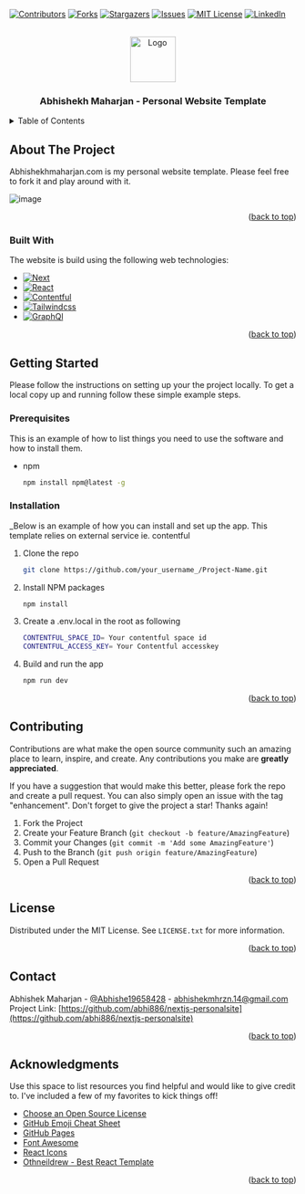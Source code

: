 
[![Contributors][contributors-shield]][contributors-url]
[![Forks][forks-shield]][forks-url]
[![Stargazers][stars-shield]][stars-url]
[![Issues][issues-shield]][issues-url]
[![MIT License][license-shield]][license-url]
[![LinkedIn][linkedin-shield]][linkedin-url]
</br>
</br>
<a name="readme-top"></a>
<div align="center">
 <a href="https://github.com/othneildrew/Best-README-Template">
    <img src="https://www.abhishekhmaharjan.com/_next/image?url=%2F_next%2Fstatic%2Fimage%2Fpublic%2Fimages%2Flogo3.a4cba22093f56e50f3d5cc3c966184d3.png&w=128&q=75" alt="Logo" width="80" height="80">
  </a>
  <h3 align="center">Abhishekh Maharjan - Personal Website Template</h3>
</div>



<!-- TABLE OF CONTENTS -->
<details>
  <summary>Table of Contents</summary>
  <ol>
    <li>
      <a href="#about-the-project">About The Project</a>
      <ul>
 <li><a href="#built-with">Built With</a></li>
      </ul>
    </li>
    <li>
      <a href="#getting-started">Getting Started</a>
      <ul>
        <li><a href="#prerequisites">Prerequisites</a></li>
        <li><a href="#installation">Installation</a></li>
      </ul>
    </li>
    <li><a href="#usage">Usage</a></li>
    <li><a href="#roadmap">Roadmap</a></li>
    <li><a href="#contributing">Contributing</a></li>
    <li><a href="#license">License</a></li>
    <li><a href="#contact">Contact</a></li>
    <li><a href="#acknowledgments">Acknowledgments</a></li>
  </ol>
</details>

<!-- ABOUT THE PROJECT -->
## About The Project
  <p>Abhishekhmaharjan.com is my personal website template. Please feel free to fork it and play around with it.</p>

![image](https://user-images.githubusercontent.com/15901150/211309401-ba17f949-8283-40f4-86fc-204788f1501a.png)
<p align="right">(<a href="#readme-top">back to top</a>)</p>

### Built With

The website is build using the following web technologies:

* [![Next][Next.js]][Next-url]
* [![React][React.js]][React-url]
* [![Contentful][Contentful.js]][Contentful-url]
* [![Tailwindcss][Tailwindcss.js]][Tailwindcss-url]
* [![GraphQl][GraphQl.js]][GraphQl-url]



<p align="right">(<a href="#readme-top">back to top</a>)</p>


<!-- GETTING STARTED -->
## Getting Started

Please follow the instructions on setting up your the project locally.
To get a local copy up and running follow these simple example steps.

### Prerequisites

This is an example of how to list things you need to use the software and how to install them.
* npm
  ```sh
  npm install npm@latest -g
  ```

### Installation

_Below is an example of how you can install and set up the app. This template relies on external service ie. contentful

1. Clone the repo
   ```sh
   git clone https://github.com/your_username_/Project-Name.git
   ```
2. Install NPM packages
   ```sh
   npm install
   ```
3. Create a .env.local in the root as following
   ```sh
   CONTENTFUL_SPACE_ID= Your contentful space id
   CONTENTFUL_ACCESS_KEY= Your Contentful accesskey
   ```
4. Build and run the app
   ```sh
   npm run dev
   ```
<p align="right">(<a href="#readme-top">back to top</a>)</p>

<!-- CONTRIBUTING -->
## Contributing

Contributions are what make the open source community such an amazing place to learn, inspire, and create. Any contributions you make are **greatly appreciated**.

If you have a suggestion that would make this better, please fork the repo and create a pull request. You can also simply open an issue with the tag "enhancement".
Don't forget to give the project a star! Thanks again!

1. Fork the Project
2. Create your Feature Branch (`git checkout -b feature/AmazingFeature`)
3. Commit your Changes (`git commit -m 'Add some AmazingFeature'`)
4. Push to the Branch (`git push origin feature/AmazingFeature`)
5. Open a Pull Request

<p align="right">(<a href="#readme-top">back to top</a>)</p>



<!-- LICENSE -->
## License

Distributed under the MIT License. See `LICENSE.txt` for more information.

<p align="right">(<a href="#readme-top">back to top</a>)</p>



<!-- CONTACT -->
## Contact

Abhishek Maharjan - [@Abhishe19658428](https://twitter.com/Abhishe19658428) - abhishekmhrzn.14@gmail.com
Project Link: [https://github.com/abhi886/nextjs-personalsite](https://github.com/abhi886/nextjs-personalsite)

<p align="right">(<a href="#readme-top">back to top</a>)</p>






<!-- ACKNOWLEDGMENTS -->
## Acknowledgments

Use this space to list resources you find helpful and would like to give credit to. I've included a few of my favorites to kick things off!

* [Choose an Open Source License](https://choosealicense.com)
* [GitHub Emoji Cheat Sheet](https://www.webpagefx.com/tools/emoji-cheat-sheet)
* [GitHub Pages](https://pages.github.com)
* [Font Awesome](https://fontawesome.com)
* [React Icons](https://react-icons.github.io/react-icons/search)
* [Othneildrew - Best React Template](https://github.com/othneildrew/Best-README-Template/)

<p align="right">(<a href="#readme-top">back to top</a>)</p>


<!-- MARKDOWN LINKS & IMAGES -->
<!-- https://www.markdownguide.org/basic-syntax/#reference-style-links -->
[contributors-shield]: https://img.shields.io/github/contributors/abhi886/nextjs-personalsite.svg?style=for-the-badge
[contributors-url]: https://github.com/abhi886/nextjs-personalsite/graphs/contributors
[forks-shield]: https://img.shields.io/github/forks/abhi886/nextjs-personalsite.svg?style=for-the-badge
[forks-url]: https://github.com/abhi886/nextjs-personalsite/network/members
[stars-shield]: https://img.shields.io/github/stars/abhi886/nextjs-personalsite.svg?style=for-the-badge
[stars-url]: https://github.com/abhi886/nextjs-personalsite/stargazers
[issues-shield]: https://img.shields.io/github/issues/abhi886/nextjs-personalsite.svg?style=for-the-badge
[issues-url]: https://github.com/abhi886/nextjs-personalsite/issues
[license-shield]: https://img.shields.io/github/license/abhi886/nextjs-personalsite.svg?style=for-the-badge
[license-url]: https://github.com/abhi886/nextjs-personalsite/blob/master/LICENSE.txt
[linkedin-shield]: https://img.shields.io/badge/-LinkedIn-black.svg?style=for-the-badge&logo=linkedin&colorB=555
[linkedin-url]: https://www.linkedin.com/in/abhishekh-maharjan-139581b3/
[product-screenshot]: images/screenshot.png
[Next.js]: https://img.shields.io/badge/next.js-000000?style=for-the-badge&logo=nextdotjs&logoColor=white
[Next-url]: https://nextjs.org/
[React.js]: https://img.shields.io/badge/React-20232A?style=for-the-badge&logo=react&logoColor=61DAFB
[React-url]: https://reactjs.org/
[Contentful.js]: https://img.shields.io/badge/Contentful-20232A?style=for-the-badge&logo=contentful&logoColor=61DAFB
[Contentful-url]: https://www.contentful.com/
[Tailwindcss.js]: https://img.shields.io/badge/TailwindCss-20232A?style=for-the-badge&logo=tailwindcss&logoColor=61DAFB
[Tailwindcss-url]: https://tailwindcss.com/
[GraphQl.js]: https://img.shields.io/badge/graphql-20232A?style=for-the-badge&logo=graphql&logoColor=61DAFB
[GraphQl-url]: https://graphql.com/
